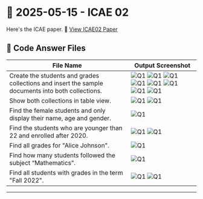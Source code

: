 # 📅 2025-05-15 - ICAE 02

Here's the ICAE paper.
📄 [View ICAE02 Paper](./Paper/IT2234_ICAE02.pdf)

## 📂 Code Answer Files

| File Name               | Output Screenshot         |
|-------------------------|---------------------------|
| Create the students and grades collections and insert the sample documents into both collections. | ![Q1](./Outputs/1.png) ![Q1](./Outputs/2.png) ![Q1](./Outputs/3-1.png) ![Q1](./Outputs/3-2.png) ![Q1](./Outputs/3-3.png) ![Q1](./Outputs/3-4.png) ![Q1](./Outputs/3-5.png) ![Q1](./Outputs/3-6.png)|
| Show both collections in table view.  | ![Q1](./Outputs/2-1.png) ![Q1](./Outputs/2-2.png)|
| Find the female students and only display their name, age and gender. | ![Q1](./Outputs/3.png)|
| Find the students who are younger than 22 and enrolled after 2020. | ![Q1](./Outputs/4-1.png) ![Q1](./Outputs/4-2.png)|
| Find all grades for "Alice Johnson". | ![Q1](./Outputs/5.png)|
| Find how many students followed the subject “Mathematics”. | ![Q1](./Outputs/6.png)|
| Find all students with grades in the term "Fall 2022". | ![Q1](./Outputs/7-1.png) ![Q1](./Outputs/7-2.png)|

---
